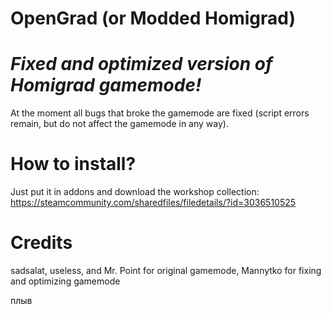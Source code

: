 # OpenGrad (or Modded Homigrad)
# _Fixed and optimized version of Homigrad gamemode!_

At the moment all bugs that broke the gamemode are fixed (script errors remain, but do not affect the gamemode in any way).

# How to install?
Just put it in addons and download the workshop collection:
https://steamcommunity.com/sharedfiles/filedetails/?id=3036510525

# Credits
sadsalat, useless, and Mr. Point for original gamemode,
Mannytko for fixing and optimizing gamemode

плыв

